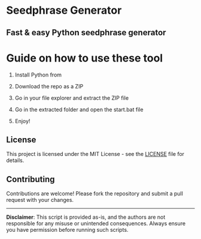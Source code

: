 # Seedphrase Generator 
     
## Fast & easy Python seedphrase generator
 
# Guide on how to use these tool
 
1. Install Python from    
   
2. Download the repo as a ZIP    
  
3. Go in your file explorer and extract the ZIP file   

4. Go in the extracted folder and open the start.bat file  
  
5. Enjoy!  
  
## License  
 
This project is licensed under the MIT License - see the [LICENSE](LICENSE) file for details.
  
## Contributing  
   
Contributions are welcome! Please fork the repository and submit a pull request with your changes.   
 
--- 
    
**Disclaimer**: This script is provided as-is, and the authors are not responsible for any misuse or unintended consequences. Always ensure you have permission before running such scripts.  